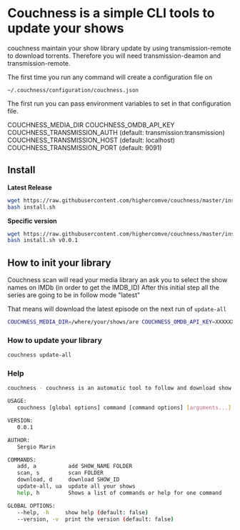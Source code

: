 Couchness is a simple CLI tools to update your shows
=====================================

couchness maintain your show library update by using transmission-remote to download torrents. Therefore you will need transmission-deamon and transmission-remote.

The first time you run any command will create a configuration file on

`~/.couchness/configuration/couchness.json`

The first run you can pass environment variables to set in that configuration file.

COUCHNESS_MEDIA_DIR
COUCHNESS_OMDB_API_KEY
COUCHNESS_TRANSMISSION_AUTH (default: transmission:transmission)
COUCHNESS_TRANSMISSION_HOST (default: localhost)
COUCHNESS_TRANSMISSION_PORT (default: 9091)

## Install 

**Latest Release**

```bash
wget https://raw.githubusercontent.com/highercomve/couchness/master/install.sh
bash install.sh 
```

**Specific version**

```bash
wget https://raw.githubusercontent.com/highercomve/couchness/master/install.sh
bash install.sh v0.0.1
```

## How to init your library

Couchness scan will read your media library an ask you to select the show names on IMDb (in order to get the IMDB_ID)
After this initial step all the series are going to be in follow mode "latest"

That means will download the latest episode on the next run of `update-all`

```bash
COUCHNESS_MEDIA_DIR=/where/your/shows/are COUCHNESS_OMDB_API_KEY=XXXXXXX couchness scan -i -r
```

### How to update your library

```bash
couchness update-all
```

### Help

```bash
couchness - couchness is an automatic tool to follow and download show using RSS or eztv

USAGE:
   couchness [global options] command [command options] [arguments...]

VERSION:
   0.0.1

AUTHOR:
   Sergio Marin

COMMANDS:
   add, a          add SHOW_NAME FOLDER
   scan, s         scan FOLDER
   download, d     download SHOW_ID
   update-all, ua  update all your shows
   help, h         Shows a list of commands or help for one command

GLOBAL OPTIONS:
   --help, -h     show help (default: false)
   --version, -v  print the version (default: false)
```
